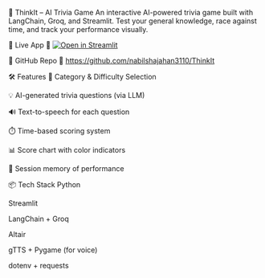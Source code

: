 🧠 ThinkIt – AI Trivia Game
An interactive AI-powered trivia game built with LangChain, Groq, and Streamlit. Test your general knowledge, race against time, and track your performance visually.

🚀 Live App
🔗 [![Open in Streamlit](https://static.streamlit.io/badges/streamlit_badge_black_white.svg)](https://thinkit-zwf4defwn9gaytrh6f47r8.streamlit.app/)

📂 GitHub Repo
🔗 https://github.com/nabilshajahan3110/ThinkIt

🛠️ Features
🎯 Category & Difficulty Selection

💡 AI-generated trivia questions (via LLM)

🔊 Text-to-speech for each question

⏱️ Time-based scoring system

📊 Score chart with color indicators

🧠 Session memory of performance

📦 Tech Stack
Python

Streamlit

LangChain + Groq

Altair

gTTS + Pygame (for voice)

dotenv + requests